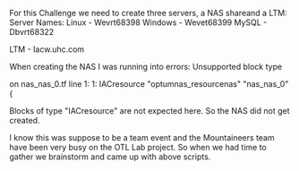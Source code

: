 For this Challenge we need to create three servers, a NAS shareand a LTM:
 Server Names:
  Linux - Wevrt68398
  Windows - Wevet68399
  MySQL - Dbvrt68322

LTM - Iacw.uhc.com

When creating the NAS I was running into errors:
  Unsupported block type

  on nas_nas_0.tf line 1:
   1: IACresource "optumnas_resourcenas" "nas_nas_0" {

  Blocks of type "IACresource" are not expected here.
So the NAS did not get created.

I know this was suppose to be a team event and the Mountaineers team have been very busy on the OTL Lab project.  So when we had time to gather we brainstorm and came up with above scripts.

